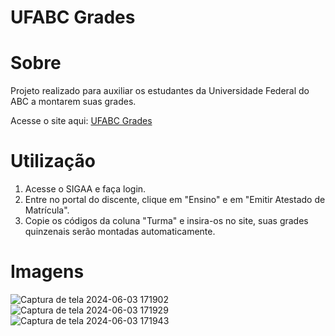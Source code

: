 # UFABC Grades

# Sobre
Projeto realizado para auxiliar os estudantes da Universidade Federal do ABC a montarem suas grades.

Acesse o site aqui: <a href="https://ufabcgrades.pythonanywhere.com">UFABC Grades</a>

# Utilização
1. Acesse o SIGAA e faça login.
2. Entre no portal do discente, clique em "Ensino" e em "Emitir Atestado de Matrícula".
3. Copie os códigos da coluna "Turma" e insira-os no site, suas grades quinzenais serão montadas automaticamente.

# Imagens 
![Captura de tela 2024-06-03 171902](https://github.com/docafavarato/ufabc-grades/assets/98183878/27f791b7-c175-4ab9-b93a-083d0d397527)
![Captura de tela 2024-06-03 171929](https://github.com/docafavarato/ufabc-grades/assets/98183878/421b7148-1d8a-4e0f-b15d-b9552e048b24)
![Captura de tela 2024-06-03 171943](https://github.com/docafavarato/ufabc-grades/assets/98183878/70282cdb-1eea-45da-b7c8-6b542c0454a5)
